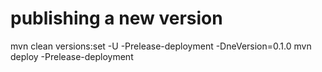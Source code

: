 # publishing a new version
mvn clean versions:set -U -Prelease-deployment -DneVersion=0.1.0
mvn deploy -Prelease-deployment